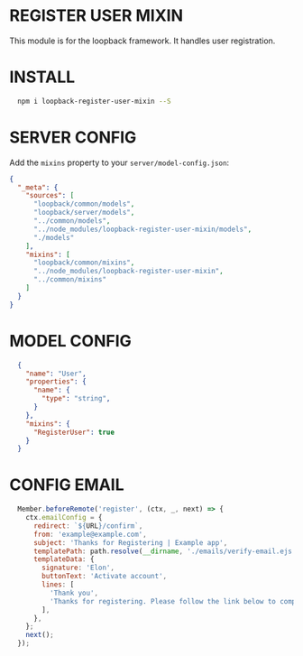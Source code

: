 REGISTER USER MIXIN
=============

This module is for the loopback framework. It handles user registration.

INSTALL
=============

```bash
  npm i loopback-register-user-mixin --S
```

SERVER CONFIG
=============

Add the `mixins` property to your `server/model-config.json`:

```json
{
  "_meta": {
    "sources": [
      "loopback/common/models",
      "loopback/server/models",
      "../common/models",
      "../node_modules/loopback-register-user-mixin/models",
      "./models"
    ],
    "mixins": [
      "loopback/common/mixins",
      "../node_modules/loopback-register-user-mixin",
      "../common/mixins"
    ]
  }
}
```

MODEL CONFIG
=============

```json
  {
    "name": "User",
    "properties": {
      "name": {
        "type": "string",
      }
    },
    "mixins": {
      "RegisterUser": true
    }
  }
```
CONFIG EMAIL
=============

```js
  Member.beforeRemote('register', (ctx, _, next) => {
    ctx.emailConfig = {
      redirect: `${URL}/confirm`,
      from: 'example@example.com',
      subject: 'Thanks for Registering | Example app',
      templatePath: path.resolve(__dirname, './emails/verify-email.ejs'),
      templateData: {
        signature: 'Elon',
        buttonText: 'Activate account',
        lines: [
          'Thank you',
          'Thanks for registering. Please follow the link below to complete your registration.',
        ],
      },
    };
    next();
  });
```
